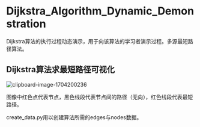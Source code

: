 # Dijkstra_Algorithm_Dynamic_Demonstration
Dijkstra算法的执行过程动态演示，用于向该算法的学习者演示过程。多源最短路径算法。

## Dijkstra算法求最短路径可视化

![clipboard-image-1704200236](https://github.com/ZhangAilan/Dijkstra_Algorithm_Dynamic_Demonstration/assets/123959805/f150733b-ccf1-4366-a16c-df68e1e69fd5)

图像中红色点代表节点，黑色线段代表节点间的路径（无向），红色线段代表最短路径。

create_data.py用以创建算法所需的edges与nodes数据。
